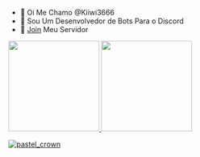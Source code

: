 - 👋 Oi Me Chamo @Kiiwi3666
- 🤖 Sou Um Desenvolvedor de Bots Para o Discord
- 🚀 [Join](https://dsc.gg/nucleargg) Meu Servidor

<div>
  <a href="https://beacons.ai/Kiiwi3666">
  <img height="180em" src="https://github-readme-stats.vercel.app/api?username=Kiiwi3666&show_icons=true&theme=github_dark&include_all_commits=true&count_private=true"/>
  <img height="180em" src="https://github-readme-stats.vercel.app/api/top-langs/?username=Kiiwi3666&layout=compact&langs_count=16&theme=ocean_dark"/>


[![pastel_crown](https://emoji.gg/assets/emoji/4391-pastel-crown.png)](https://emoji.gg/emoji/4391-pastel-crown)


</div>


